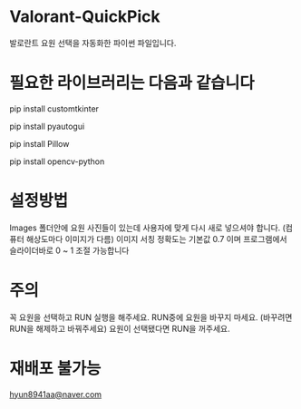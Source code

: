 # Valorant-QuickPick
발로란트 요원 선택을 자동화한 파이썬 파일입니다.

# 필요한 라이브러리는 다음과 같습니다
pip install customtkinter


pip install pyautogui


pip install Pillow


pip install opencv-python



# 설정방법
Images 폴더안에 요원 사진들이 있는데 사용자에 맞게 다시 새로 넣으셔야 합니다. (컴퓨터 해상도마다 이미지가 다름)
이미지 서칭 정확도는 기본값 0.7 이며 프로그램에서 슬라이더바로 0 ~ 1 조절 가능합니다

# 주의
꼭 요원을 선택하고 RUN 실행을 해주세요.
RUN중에 요원을 바꾸지 마세요. (바꾸려면 RUN을 해제하고 바꿔주세요)
요원이 선택됐다면 RUN을 꺼주세요.

# 재배포 불가능
hyun8941aa@naver.com
